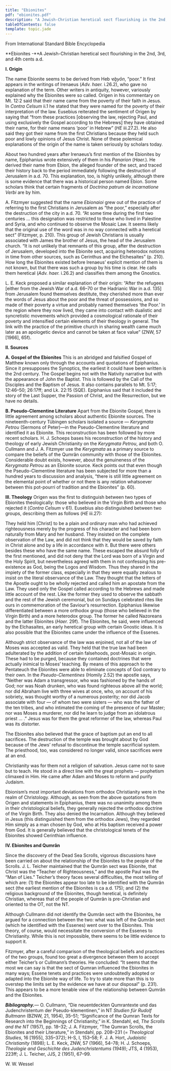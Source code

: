```yaml
---
title: "Ebionites"
pdf: "ebionites.pdf"
description: "A Jewish-Christian heretical sect flourishing in the 2nd, 3rd, and 4th cents A.D."
tableOfContents: false
template: topic.jade
---
```


From International Standard Bible Encyclopedia

**Ebionites -**A Jewish-Christian heretical sect flourishing in the 2nd,
3rd, and 4th cents a.d.

**I. Origin**

The name Ebionite seems to be derived from Heb *˒eḇyôn*, “poor.” It
first appears in the writings of Irenaeus (*Adv. haer.* i.26.2), who
gave no explanation of the term. Other writers in antiquity, however,
variously explained why the Ebionites were so called. Origen in his
commentary on Mt. 12:2 said that their name came from the poverty of
their faith in Jesus. In *Contra Celsum* ii.1 he stated that they were
named for the poverty of their interpretation of the law. Eusebius
reiterated the sentiment of Origen by saying that “from these practices
[observing the law, rejecting Paul, and using exclusively the Gospel
according to the Hebrews] they have obtained their name, for their name
means ‘poor’ in Hebrew” (*HE* iii.27.2). He also said they got their
name from the first Christians because they held such poor and lowly
opinions of Jesus Christ. None of these polemical explanations of the
origin of the name is taken seriously by scholars today.

About two hundred years after Irenaeus’s first mention of the Ebionites
by name, Epiphanius wrote extensively of them in his *Panarion*
(*Haer.*). He derived their name from Ebion, the alleged founder of the
sect, and traced their history back to the period immediately following
the destruction of Jerusalem in a.d. 70. This explanation, too, is
highly unlikely, although there is some evidence that there was a
historical person named Ebion. Some scholars think that certain
fragments of *Doctrina patrum de incarnatione Verbi* are by him.

A. Fitzmyer suggested that the name *Ebionaioi* grew out of the
practice of referring to the first Christians in Jerusalem as “the
poor,” especially after the destruction of the city in a.d. 70. “At some
time during the first two centuries … this designation was restricted to
those who lived in Palestine and Syria, and who continued to observe the
Mosaic Law. It seems likely that the original use of the word was in no
way connected with a heretical sect” (Fitzmyer, p. 210). This group of
Jewish Christians is usually associated with James the brother of Jesus,
the head of the Jerusalem church. “It is not unlikely that remnants of
this group, after the destruction of Jerusalem, developed into the
Ebionite sect, acquiring heterodox notions in time from other sources,
such as Cerinthus and the Elchesaites” (p. 210). How long the Ebionites
existed before Irenaeus’ explicit mention of them is not known, but that
there was such a group by his time is clear. He calls them heretical
(*Adv. haer.* i.26.2) and classifies them among the Gnostics.

L. E. Keck proposed a similar explanation of their origin: “After the
refugees [either from the Jewish War of a.d. 66–70 or the Hadrianic War
in a.d. 135] from Jerusalem found themselves destitute, they cherished
more than ever the words of Jesus about the poor and the threat of
possessions, and so made of their poverty a virtue and probably named
themselves ‘the Poor.’ In the region where they now lived, they came
into contact with dualistic and syncretistic movements which provided a
cosmological rationale of their poverty and intensified certain elements
of their theology in general. The link with the practice of the
primitive church in sharing wealth came much later as an apologetic
device and cannot be taken at face value” (ZNW, 57 [1966], 65f).

**II. Sources**

**A. Gospel of the Ebionites**  This is an abridged and falsified Gospel
of Matthew known only through the accounts and quotations of Epiphanius.
Since it presupposes the Synoptics, the earliest it could have been
written is the 2nd century. The Gospel begins not with the Nativity
narrative but with the appearance of John the Baptist. This is followed
by the Call of the Disciples and the Baptism of Jesus. It also contains
parallels to Mt. 5:17; 12:46–50; 26:17ff; and Lk. 22:15 (SQE).
Epiphanius said that it included the story of the Last Supper, the
Passion of Christ, and the Resurrection, but we have no details.

**B. Pseudo-Clementine Literature**  Apart from the Ebionite Gospel, there
is little agreement among scholars about authentic Ebionite sources. The
nineteenth-century Tübingen scholars isolated a source — *Kerygmata
Petrou* (Sermons of Peter)—in the Pseudo-Clementine literature and
identified it as Ebionite. This reconstruction has been followed by more
recent scholars. H. J. Schoeps bases his reconstruction of the history
and theology of early Jewish Christianity on the *Kerygmata Petrou*, and
both O. Cullmann and J. A. Fitzmyer use the *Kerygmata* as a primary
source to compare the beliefs of the Qumrân community with those of the
Ebionites. Considerable doubt exists, however, about the genuineness of
the *Kerygmata Petrou* as an Ebionite source. Keck points out that even
though the Pseudo-Clementine literature has been subjected for more than
a hundred years to discussion and analysis, “there is still little
agreement on the elemental point of whether or not there is any relation
whatsoever between this pot-pourri of tradition and the Ebionites” (p.
60).

**III. Theology**
Origen was the first to distinguish between two types of Ebionites
theologically: those who believed in the Virgin Birth and those who
rejected it (*Contra Celsum* v 61). Eusebius also distinguished between
two groups, describing them as follows (*HE* iii.27):

They held him [Christ] to be a plain and ordinary man who had achieved
righteousness merely by the progress of his character and had been born
naturally from Mary and her husband. They insisted on the complete
observation of the Law, and did not think that they would be saved by
faith in Christ alone and by a life in accordance with it. But there
were others besides these who have the same name. These escaped the
absurd folly of the first mentioned, and did not deny that the Lord was
born of a Virgin and the Holy Spirit, but nevertheless agreed with them
in not confessing his pre-existence as God, being the Logos and Wisdom.
Thus they shared in the impiety of the former class, especially in that
they were equally zealous to insist on the literal observance of the
Law. They thought that the letters of the Apostle ought to be wholly
rejected and called him an apostate from the Law. They used only the
Gospel called according to the Hebrews and made little account of the
rest. Like the former they used to observe the sabbath and the rest of
the Jewish ceremonial, but on Sundays celebrated rites like ours in
commemoration of the Saviour’s resurrection. Epiphanius likewise
differentiated between a more orthodox group (those who believed in the
Virgin Birth) and a more heterodox group. The former he called Nazoreans
and the latter Ebionites (*Haer.* 29f). The Ebionites, he said, were
influenced by the Elchasaites, an early heretical group with certain
Gnostic ideas. It is also possible that the Ebionites came under the
influence of the Essenes.

Although strict observance of the law was enjoined, not all of the law
of Moses was accepted as valid. They held that the true law had been
adulterated by the addition of certain falsehoods, post-Mosaic in
origin. These had to be purged, because they contained doctrines that
were actually inimical to Moses’ teaching. By means of this approach to
the Pentateuch the Ebionites were able to eliminate concepts of God
contrary to their own. In the *Pseudo-Clementines* (Homily 2.52) the
apostle says, “Neither was Adam a transgressor, who was fashioned by the
hands of God; nor was Noah drunken, who was found righteous above all
the world; nor did Abraham live with three wives at once, who, on
account of his sobriety, was thought worthy of a numerous posterity; nor
did Jacob associate with four — of whom two were sisters — who was the
father of the ten tribes, and who intimated the coming of the presence
of our Master; nor was Moses a murderer, nor did he learn to judge from
an idolatrous priest … .” Jesus was for them the great reformer of the
law, whereas Paul was its distorter.

The Ebionites also believed that the grace of baptism put an end to all
sacrifices. The destruction of the temple was brought about by God
because of the Jews’ refusal to discontinue the temple sacrificial
system. The priesthood, too, was considered no longer valid, since
sacrifices were at an end.

Christianity was for them not a religion of salvation. Jesus came not to
save but to teach. He stood in a direct line with the great prophets —
prophetism climaxed in Him. He came after Adam and Moses to reform and
purify Judaism.

Ebionism’s most important deviations from orthodox Christianity were in
the realm of Christology. Although, as seen from the above quotations
from Origen and statements in Epiphanius, there was no unanimity among
them in their christological beliefs, they generally rejected the
orthodox doctrine of the Virgin Birth. They also denied the Incarnation.
Although they believed in Jesus (this distinguished them from the
orthodox Jews), they regarded Him simply as a man chosen by God, who at
His baptism received a power from God. It is generally believed that the
christological tenets of the Ebionites showed Cerinthian influence.

**IV. Ebionites and Qumrân**

Since the discovery of the Dead Sea Scrolls, vigorous discussions have
been carried on about the relationship of the Ebionites to the people of
the Scrolls. J. L. Teicher maintained that the Qumrân sect was Ebionite,
that Christ was the “Teacher of Righteousness,” and the apostle Paul was
the “Man of Lies.” Teicher’s theory faces several difficulties, the most
telling of which are: (1) the Ebionites appear too late to be identified
with the Qumrân sect (the earliest mention of the Ebionites is ca a.d.
175); and (2) the religious background of the Ebionites, though
heretical, is definitely Christian, whereas that of the people of Qumrân
is pre-Christian and oriented to the OT, not the NT.

Although Cullmann did not identify the Qumrân sect with the Ebionites,
he argued for a connection between the two: what was left of the Qumrân
sect (which he identified with the Essenes) went over to the Ebionites.
This theory, of course, would necessitate the conversion of the Essenes
to Christianity. While this is not impossible, there seems to be little
evidence to support it.

Fitzmyer, after a careful comparison of the theological beliefs and
practices of the two groups, found too great a divergence between them
to accept either Teicher’s or Cullmann’s theories. He concluded: “It
seems that the most we can say is that the sect of Qumran influenced the
Ebionites in many ways; Essene tenets and practices were undoubtedly
adopted or adapted into the Ebionite way of life. To try to state more
than this is to overstep the limits set by the evidence we have at our
disposal” (p. 231). This appears to be a more tenable view of the
relationship between Qumrân and the Ebionites.

***Bibliography.***— O. Cullmann, “Die neuentdeckten Qumrantexte und das
Judenchristentum der Pseudo-klementinen,” in NT *Studien für Rudolf
Bultmann* (BZNW, 21, 1954), 35–51; “Significance of the Qumran Texts for
Research into the Beginnings of Christianity,” in K. Stendahl, ed, *The
Scrolls and the NT* (1957), pp. 18–32; J. A. Fitzmyer, “The Qumran
Scrolls, the Ebionites and their Literature,” in Stendahl, pp. 208–231
(= *Theological Studies*, 16 [1955], 335–372); H-S, I, 153–58; F. J. A.
Hort, *Judaistic Christianity* (1898); L. E. Keck, ZNW, 57 (1966),
54–78; H. J. Schoeps, *Theologie and Geschichte des Judenchristentums*
(1949); JTS, 4 (1953), 223ff; J. L. Teicher, JJS, 2 (1951), 67–99.

W. W. Wessel

